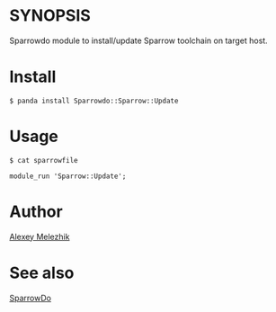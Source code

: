 # SYNOPSIS

Sparrowdo module to install/update Sparrow toolchain on target host.

# Install

    $ panda install Sparrowdo::Sparrow::Update


# Usage

    $ cat sparrowfile

    module_run 'Sparrow::Update';

# Author

[Alexey Melezhik](mailto:melezhik@gmail.com)

# See also

[SparrowDo](https://github.com/melezhik/sparrowdo)

